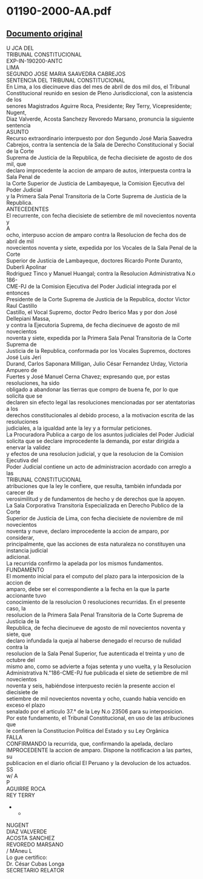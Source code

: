 
01190-2000-AA.pdf
=================
  
[Documento original](https://tc.gob.pe/jurisprudencia/2002/01190-2000-AA.pdf)  
---  
U JCA DEL  
TRIBUNAL CONSTITUCIONAL  
EXP-IN-190200-ANTC  
LIMA  
SEGUNDO JOSE MARIA SAAVEDRA CABREJOS  
SENTENCIA DEL TRIBUNAL CONSTITUCIONAL  
En Lima, a los diecinueve dias del mes de abril de dos mil dos, el Tribunal  
Constitucional reunido en sesion de Pleno Jurisdiccional, con la asistencia de los  
senores Magistrados Aguirre Roca, Presidente; Rey Terry, Vicepresidente; Nugent,  
Diaz Valverde, Acosta Sanchezy Revoredo Marsano, pronuncia la siguiente sentencia  
ASUNTO  
Recurso extraordinario interpuesto por don Segundo José Maria Saavedra  
Cabrejos, contra la sentencia de la Sala de Derecho Constitucional y Social de la Corte  
Suprema de Justicia de la Republica, de fecha diecisiete de agosto de dos mil, que  
declaro improcedente la accion de amparo de autos, interpuesta contra la Sala Penal de  
la Corte Superior de Justicia de Lambayeque, la Comision Ejecutiva del Poder Judicial  
y la Primera Sala Penal Transitoria de la Corte Suprema de Justicia de la Republica.  
ANTECEDENTES  
El recurrente, con fecha diecisiete de setiembre de mil novecientos noventa y  
A  
ocho, interpuso accion de amparo contra la Resolucion de fecha dos de abril de mil  
novecientos noventa y siete, expedida por los Vocales de la Sala Penal de la Corte  
Superior de Justicia de Lambayeque, doctores Ricardo Ponte Duranto, Duberli Apolinar  
Rodriguez Tinco y Manuel Huangal; contra la Resolucion Administrativa N.o 186-  
CME-PJ de la Comision Ejecutiva del Poder Judicial integrada por el entonces  
Presidente de la Corte Suprema de Justicia de la Republica, doctor Victor Raul Castillo  
Castillo, el Vocal Supremo, doctor Pedro Iberico Mas y por don José Dellepiani Massa,  
y contra la Ejecutoria Suprema, de fecha diecinueve de agosto de mil novecientos  
noventa y siete, expedida por la Primera Sala Penal Transitoria de la Corte Suprema de  
Justicia de la Republica, conformada por los Vocales Supremos, doctores José Luis Jeri  
Durand, Carlos Saponara Milligan, Julio César Fernandez Urday, Victoria Ampuero de  
Fuertes y José Manuel Cerna Chavez; expresando que, por estas resoluciones, ha sido  
obligado a abandonar las tierras que compro de buena fe, por lo que solicita que se  
declaren sin efecto legal las resoluciones mencionadas por ser atentatorias a los  
derechos constitucionales al debido proceso, a la motivacion escrita de las resoluciones  
judiciales, a la igualdad ante la ley y a formular peticiones.  
La Procuradora Publica a cargo de los asuntos judiciales del Poder Judicial  
solicita que se declare improcedente la demanda, por estar dirigida a enervar la validez  
y efectos de una resolucion judicial, y que la resolucion de la Comision Ejecutiva del  
Poder Judicial contiene un acto de administracion acordado con arreglo a las  
TRIBUNAL CONSTITUCIONAL  
atribuciones que la ley le confiere, que resulta, también infundada por carecer de  
verosimilitud y de fundamentos de hecho y de derechos que la apoyen.  
La Sala Corporativa Transitoria Especializada en Derecho Publico de la Corte  
Superior de Justicia de Lima, con fecha diecisiete de noviembre de mil novecientos  
noventa y nueve, declaro improcedente la accion de amparo, por considerar,  
principalmente, que las acciones de esta naturaleza no constituyen una instancia judicial  
adicional.  
La recurrida confirmo la apelada por los mismos fundamentos.  
FUNDAMENTO  
El momento inicial para el computo del plazo para la interposicion de la accion de  
amparo, debe ser el correspondiente a la fecha en la que la parte accionante tuvo  
conocimiento de la resolucion 0 resoluciones recurridas. En el presente caso, la  
resolucion de la Primera Sala Penal Transitoria de la Corte Suprema de Justicia de la  
Republica, de fecha diecinueve de agosto de mil novecientos noventa y siete, que  
declaro infundada la queja al haberse denegado el recurso de nulidad contra la  
resolucion de la Sala Penal Superior, fue autenticada el treinta y uno de octubre del  
mismo ano, como se advierte a fojas setenta y uno vuelta, y la Resolucion  
Administrativa N."186-CME-PJ fue publicada el siete de setiembre de mil novecientos  
noventa y seis, habiéndose interpuesto recién la presente accion el diecisiete de  
setiembre de mil novecientos noventa y ocho, cuando habia vencido en exceso el plazo  
senalado por el articulo 37.° de la Ley N.o 23506 para su interposicion.  
Por este fundamento, el Tribunal Constitucional, en uso de las atribuciones que  
le confieren la Constitucion Politica del Estado y su Ley Orgânica  
FALLA  
CONFIRMANDO la recurrida, que, confirmando la apelada, declaro  
IMPROCEDENTE la accion de amparo. Dispone la notificacion a las partes, su  
publicacion en el diario oficial El Peruano y la devolucion de los actuados.  
SS  
w/ A  
P  
AGUIRRE ROCA  
REY TERRY  
- -  
NUGENT  
DIAZ VALVERDE  
ACOSTA SANCHEZ  
REVOREDO MARSANO  
/ MAneu L  
Lo gue certifico:  
Dr. César Cubas Longa  
SECRETARIO RELATOR